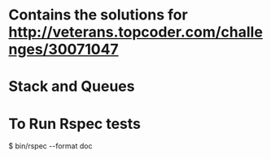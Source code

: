 # Contains the solutions for http://veterans.topcoder.com/challenges/30071047
# Stack and Queues

# To Run Rspec tests

$ bin/rspec --format doc
